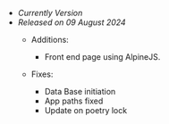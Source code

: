 - *Currently Version*
- *Released on 09 August 2024*
    - Additions:
        - Front end page using AlpineJS.

    - Fixes:
        - Data Base initiation
        - App paths fixed
        - Update on poetry lock
